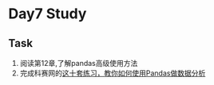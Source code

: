 # Day7 Study

## Task
1. 阅读第12章,了解pandas高级使用方法
2. 完成科赛网的[这十套练习，教你如何使用Pandas做数据分析](https://www.kesci.com/home/project/59e77a636d213335f38daec2/code)

